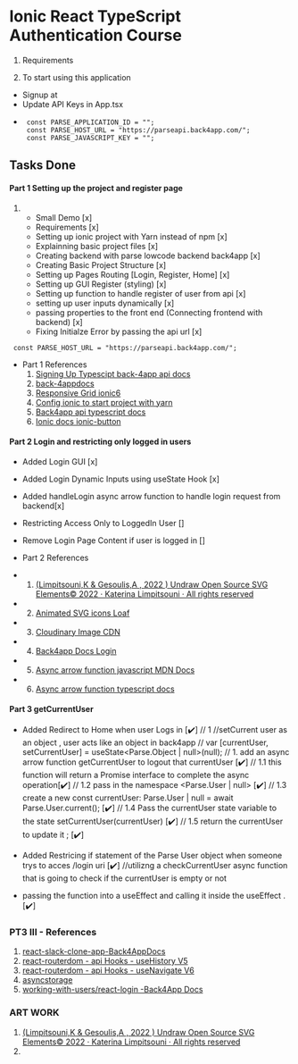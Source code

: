 # Ionic React TypeScript Authentication Course

1. Requirements 
   

2. To start using this application 
   
 - Signup at [](https://www.back4app.com)
 - Update API Keys in App.tsx 
 -  
   ```
    const PARSE_APPLICATION_ID = "";
    const PARSE_HOST_URL = "https://parseapi.back4app.com/";
    const PARSE_JAVASCRIPT_KEY = "";
   ```


## Tasks Done 
#### Part 1 Setting up the project and register page
1.  
   - Small Demo [x]
   - Requirements [x]
   - Setting up ionic project with Yarn instead of npm [x]
   - Explainning basic project files [x]
   - Creating backend with parse lowcode backend back4app [x]
   - Creating Basic Project Structure [x]
   - Setting up Pages Routing [Login, Register, Home] [x]
   - Setting up GUI Register (styling) [x]
   - Setting up function to handle register of user from api [x]
   - setting up user inputs dynamically [x]
   - passing properties to the front end (Connecting frontend with backend) [x]
   - Fixing Initialze Error by passing the api url [x]
  ```
   const PARSE_HOST_URL = "https://parseapi.back4app.com/";
  ```

- Part 1 References 
  1. [Signing Up Typescipt back-4app api docs](https://dashboard.back4app.com/apidocs?typescript#signing-up)
  2. [back-4appdocs ](https://www.back4app.com/docs)
  3. [Responsive Grid ionic6](https://ionicframework.com/docs/layout/grid)
  4. [Config ionic to start project with yarn](https://forum.ionicframework.com/t/how-can-i-start-a-new-ionic-project-with-yarn/217365)
  5. [Back4app api typescript docs](https://dashboard.back4app.com/apidocs?typescript#introduction)
  6. [Ionic docs ionic-button](https://ionicframework.com/docs/api/button)


#### Part 2 Login and restricting only logged in users
   - Added Login GUI [x]
   - Added Login Dynamic Inputs using useState Hook [x]
   - Added handleLogin async arrow function to handle login request from backend[x]
  - Restricting Access Only to LoggedIn User []
  - Remove Login Page Content if user is logged in [] 
  
- Part 2 References 
- 1. [(Limpitsouni,K & Gesoulis,A , 2022 ) Undraw Open Source SVG Elements© 2022 · Katerina Limpitsouni · All rights reserved ](https://undraw.co/search)
- 2. [Animated SVG icons Loaf](https://getloaf.io/)
- 3. [Cloudinary Image CDN](https://cloudinary.com/)
- 4. [Back4app Docs Login](https://dashboard.back4app.com/apidocs#logging-in)
- 5. [Async arrow function javascript MDN Docs](https://developer.mozilla.org/en-US/docs/Web/JavaScript/Reference/Operators/async_function)
- 6. [Async arrow function typescript docs](https://www.typescriptlang.org/docs/handbook/release-notes/typescript-1-7.html#asyncawait-support-in-es6-targets-node-v4)



#### Part 3 getCurrentUser


- Added Redirect to Home when user Logs in  [✔️]
// 1 //setCurrent user as an object , user acts like an object in back4app
// var [currentUser, setCurrentUser] = useState<Parse.Object | null>(null);
// 1. add an async arrow function getCurrentUser to logout that currentUser [✔️]
// 1.1 this function will return a Promise interface to complete the async operation[✔️]
// 1.2 pass in the namespace <Parse.User | null> [✔️]
// 1.3 create a new const currentUser: Parse.User | null = await Parse.User.current(); [✔️]
// 1.4 Pass the currentUser state variable to the state setCurrentUser(currentUser) [✔️]
// 1.5 return the currentUser to update it ; [✔️]

- Added Restricing if statement of the Parse User object when someone trys to acces /login uri [✔️]
//utilizng a checkCurrentUser async function that is going to check if the currentUser is empty or not
- passing the function into a useEffect and calling it inside the useEffect .[✔️]

### PT3 III - References
1. [react-slack-clone-app-Back4AppDocs](http://docs2.back4app.com/docs/react/templates/react-slack-clone-app)
2. [react-routerdom - api Hooks - useHistory V5](https://reactrouter.com/docs/en/v6/upgrading/v5)
3. [react-routerdom - api Hooks - useNavigate V6](https://reactrouter.com/docs/en/v6/upgrading/v5)
4. [asyncstorage](https://reactnative.dev/docs/asyncstorage)
5. [working-with-users/react-login -Back4App Docs](https://www.back4app.com/docs/react/working-with-users/react-login)




### ART WORK 
1. [(Limpitsouni,K & Gesoulis,A , 2022 ) Undraw Open Source SVG Elements© 2022 · Katerina Limpitsouni · All rights reserved ](https://undraw.co/search)
2. []()










